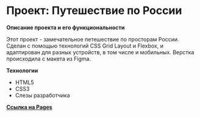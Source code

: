 # Проект: Путешествие по России

**Описание проекта и его функциональности**

Этот проект - замечательное петешествие по просторам России. Сделан с помощью технологий CSS Grid Layout и Flexbox, и адаптирован для разных устройств, в том числе и мобильных.
Верстка происходила с макета из Figma.

**Технологии**

* HTML5
* CSS3
* Слезы разработчика

[**Ссылка на Pages**](https://nikcet.github.io/russian-travel/index.html "Да пребудет с вами Терпение, мой уважаемый ревьюер. Пусть у вас все будет хорошо :)")

